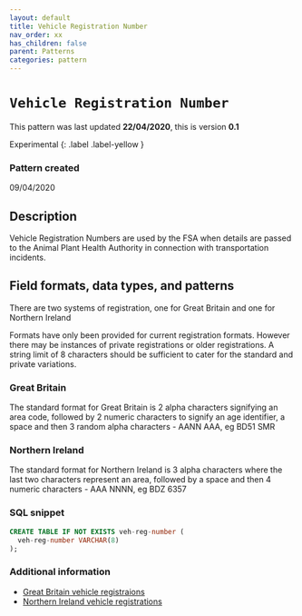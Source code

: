 ```yaml
---
layout: default
title: Vehicle Registration Number
nav_order: xx
has_children: false
parent: Patterns
categories: pattern
---
```


# `Vehicle Registration Number`

This pattern was last updated **22/04/2020**, this is version **0.1**

Experimental
{: .label .label-yellow }

### Pattern created

09/04/2020

## Description

Vehicle Registration Numbers are used by the FSA when details are passed to the Animal Plant Health Authority in connection with transportation incidents.

## Field formats, data types, and patterns

There are two systems of registration, one for Great Britain and one for Northern Ireland

Formats have only been provided for current registration formats. However there may be instances of private registrations or older registrations.  A string limit of 8 characters should be sufficient to cater for the standard and private variations.

### Great Britain

The standard format for Great Britain is 2 alpha characters signifying an area code, followed by 2 numeric characters to signify an age identifier, a space and then 3 random alpha characters - AANN AAA, eg BD51 SMR

### Northern Ireland

The standard format for Northern Ireland is 3 alpha characters where the last two characters represent an area, followed by a space and then 4 numeric characters - AAA NNNN, eg BDZ 6357

### SQL snippet
```sql
CREATE TABLE IF NOT EXISTS veh-reg-number (
  veh-reg-number VARCHAR(8)
);
```

### Additional information
-   [Great Britain vehicle registraions](https://en.wikipedia.org/wiki/Vehicle_registration_plates_of_the_United_Kingdom)
-   [Northern Ireland vehicle registrations](https://en.wikipedia.org/wiki/Vehicle_registration_plates_of_Northern_Ireland)
